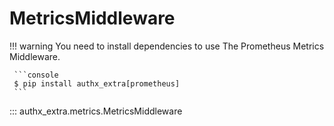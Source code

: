 # MetricsMiddleware

!!! warning
     You need to install dependencies to use The Prometheus Metrics Middleware.

     ```console
     $ pip install authx_extra[prometheus]
     ```

::: authx_extra.metrics.MetricsMiddleware
